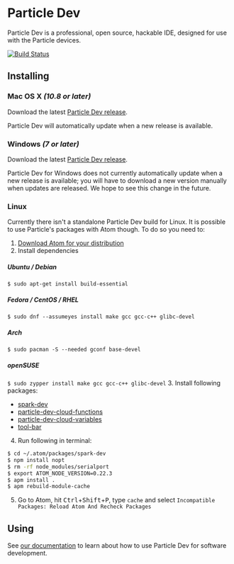 # Particle Dev

Particle Dev is a professional, open source, hackable IDE, designed for use with the Particle devices.

[![Build Status](https://travis-ci.org/spark/spark-dev.svg?branch=master)](https://travis-ci.org/spark/spark-dev)

## Installing

### Mac OS X *(10.8 or later)*

Download the latest [Particle Dev release](https://github.com/spark/spark-dev/releases/latest).

Particle Dev will automatically update when a new release is available.

### Windows *(7 or later)*

Download the latest [Particle Dev release](https://github.com/spark/spark-dev/releases/latest).

Particle Dev for Windows does not currently automatically update when a new release is available; you will have to download a new version manually when updates are released. We hope to see this change in the future.

### Linux

Currently there isn't a standalone Particle Dev build for Linux. It is possible to use Particle's packages with Atom though. To do so you need to:

1. [Download Atom for your distribution](https://github.com/atom/atom/releases/latest)
2. Install dependencies
 ##### Ubuntu / Debian
 `$ sudo apt-get install build-essential`
 
 ##### Fedora / CentOS / RHEL
 `$ sudo dnf --assumeyes install make gcc gcc-c++ glibc-devel`
 
 ##### Arch
 `$ sudo pacman -S --needed gconf base-devel`
 
 ##### openSUSE
 `$ sudo zypper install make gcc gcc-c++ glibc-devel`
3. Install following packages:
  * [spark-dev](https://atom.io/packages/spark-dev)
  * [particle-dev-cloud-functions](https://atom.io/packages/particle-dev-cloud-functions)
  * [particle-dev-cloud-variables](https://atom.io/packages/particle-dev-cloud-variables)
  * [tool-bar](https://atom.io/packages/tool-bar)
4. Run following in terminal:
  ```bash
  $ cd ~/.atom/packages/spark-dev
  $ npm install nopt
  $ rm -rf node_modules/serialport
  $ export ATOM_NODE_VERSION=0.22.3
  $ apm install .
  $ apm rebuild-module-cache
  ```

5. Go to Atom, hit <kbd>Ctrl</kbd>+<kbd>Shift</kbd>+<kbd>P</kbd>, type `cache` and select `Incompatible Packages: Reload Atom And Recheck Packages`

## Using

See [our documentation](http://docs.particle.io/core/dev) to learn about how to use Particle Dev for software development.
